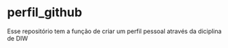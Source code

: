 # perfil_github
Esse repositório tem a função de criar um perfil pessoal através da diciplina de DIW
